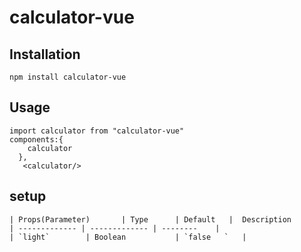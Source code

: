 # calculator-vue

## Installation
```
npm install calculator-vue
```
## Usage
```
import calculator from "calculator-vue"
components:{
    calculator
  },
   <calculator/>
```
## setup
```
| Props(Parameter)	     | Type      | Default   |  Description
| ------------- | ------------- | --------    |
| `light`        | Boolean	         | `false	`   |
```

